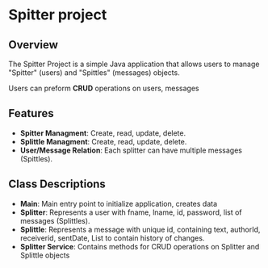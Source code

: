 # Spitter project
## Overview

The Spitter Project is a simple Java application that allows users to manage "Spitter" (users) and "Spittles" (messages) objects.

Users can preform **CRUD** operations on users, messages

## Features
- **Spitter Managment**: Create, read, update, delete.
- **Splittle Managment**: Create, read, update, delete.
- **User/Message Relation**: Each splitter can have multiple messages (Spittles).

## Class Descriptions
- **Main**: Main entry point to initialize application, creates data
- **Splitter**: Represents a user with fname, lname, id, password, list of messages (Splittles).
- **Splittle**: Represents a message with unique id, containing text, authorId, receiverid, sentDate, List to contain history of changes.
- **Splitter Service**: Contains methods for CRUD operations on Splitter and Splittle objects
